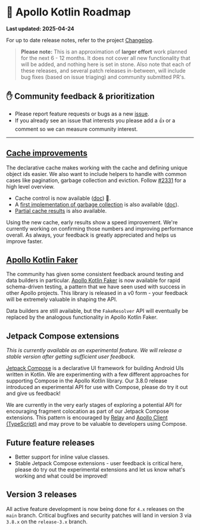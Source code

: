 # 🔮 Apollo Kotlin Roadmap

**Last updated: 2025-04-24**

For up to date release notes, refer to the project [Changelog](https://github.com/apollographql/apollo-kotlin/blob/main/CHANGELOG.md).

> **Please note:** This is an approximation of **larger effort** work planned for the next 6 - 12 months. It does not cover all new functionality that will be added, and nothing here is set in stone. Also note that each of these releases, and several patch releases in-between, will include bug fixes (based on issue triaging) and community submitted PR's.

## ✋ Community feedback & prioritization

- Please report feature requests or bugs as a new [issue](https://github.com/apollographql/apollo-kotlin/issues/new/choose).
- If you already see an issue that interests you please add a 👍 or a comment so we can measure community interest.

---

## [Cache improvements](https://github.com/apollographql/apollo-kotlin/issues/2331)

The declarative cache makes working with the cache and defining unique object ids easier.  We also want to include helpers to handle with common cases like pagination, garbage collection and eviction. Follow [#2331](https://github.com/apollographql/apollo-kotlin/issues/2331) for a high level overview.  

* Cache control is now available ([doc](https://apollographql.github.io/apollo-kotlin-normalized-cache/cache-control.html)) 🎉.  
* A [first implementation of garbage collection](https://github.com/apollographql/apollo-kotlin-normalized-cache/pull/69) is also available ([doc](https://apollographql.github.io/apollo-kotlin-normalized-cache/garbage-collection.html)).
* [Partial cache results](https://github.com/apollographql/apollo-kotlin-normalized-cache/issues/57) is also available.

Using the new cache, early results show a speed improvement.  We're currently working on confirming those numbers and improving performance overall.  As always, your feedback is greatly appreciated and helps us improve faster.

## [Apollo Kotlin Faker](https://github.com/apollographql/apollo-kotlin-faker)

The community has given some consistent feedback around testing and data builders in particular.  [Apollo Kotlin Faker](https://github.com/apollographql/apollo-kotlin-faker) is now available for rapid schema-driven testing, a pattern that we have seen used with success in other Apollo projects.  This library is released in a v0 form - your feedback will be extremely valuable in shaping the API.

Data builders are still available, but the `FakeResolver` API will eventually be replaced by the analogous functionality in Apollo Kotlin Faker.

## Jetpack Compose extensions

_This is currently available as an experimental feature.  We will release a stable version after getting sufficient user feedback._

[Jetpack Compose](https://developer.android.com/jetpack/compose) is a declarative UI framework for building Android UIs written in Kotlin.  We are experimenting with a few different approaches for supporting Compose in the Apollo Kotlin library.  Our 3.8.0 release introduced an experimental API for use with Compose, please do try it out and give us feedback!

We are currently in the very early stages of exploring a potential API for encouraging fragment colocation as part of our Jetpack Compose extensions.  This pattern is encouraged by [Relay](https://relay.dev/docs/tutorial/fragments-1/) and [Apollo Client (TypeScript)](https://www.apollographql.com/blog/optimizing-data-fetching-with-apollo-client-leveraging-usefragment-and-colocated-fragments) and may prove to be valuable to developers using Compose.

## Future feature releases

- Better support for inline value classes.
- Stable Jetpack Compose extensions - user feedback is critical here, please do try out the experimental extensions and let us know what's working and what could be improved!

## Version 3 releases

All active feature development is now being done for `4.x` releases on the `main` branch.  Critical bugfixes and security patches will land in version 3 via `3.8.x` on the `release-3.x` branch.
